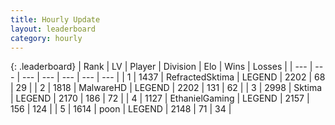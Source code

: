 ```yaml
---
title: Hourly Update
layout: leaderboard
category: hourly
---
```


{: .leaderboard}
| Rank | LV | Player | Division | Elo | Wins | Losses |
| --- | --- | --- | --- | --- | --- | --- |
| <span data-change="0">1</span> | 1437 | <span title="ID: 402846">RefractedSktima</span> | LEGEND | <span data-change="0">2202</span> | <span data-change="0">68</span> | <span data-change="0">29</span> |
| <span data-change="0">2</span> | 1818 | <span title="ID: 261794">MalwareHD</span> | LEGEND | <span data-change="0">2202</span> | <span data-change="0">131</span> | <span data-change="0">62</span> |
| <span data-change="0">3</span> | 2998 | <span title="ID: 353063">Sktima</span> | LEGEND | <span data-change="0">2170</span> | <span data-change="0">186</span> | <span data-change="0">72</span> |
| <span data-change="0">4</span> | 1127 | <span title="ID: 719356">EthanielGaming</span> | LEGEND | <span data-change="0">2157</span> | <span data-change="0">156</span> | <span data-change="0">124</span> |
| <span data-change="0">5</span> | 1614 | <span title="ID: 540690">poon</span> | LEGEND | <span data-change="0">2148</span> | <span data-change="0">71</span> | <span data-change="0">34</span> |